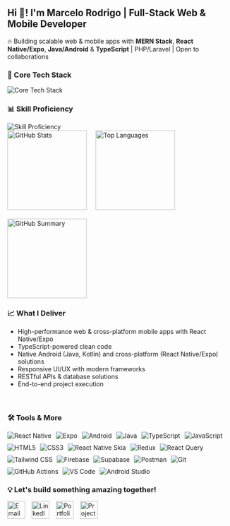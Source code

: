 <h2 align="left">Hi 👋! I'm Marcelo Rodrigo | Full-Stack Web & Mobile Developer</h2>

<p align="left">
  🔥 Building scalable web & mobile apps with <strong>MERN Stack</strong>, <strong>React Native/Expo</strong>, <strong>Java/Android</strong> & <strong>TypeScript</strong> | PHP/Laravel | Open to collaborations
</p>

<h3>🚀 Core Tech Stack</h3>

<div style="display: flex; flex-wrap: wrap; gap: 10px;">
<img src="https://skillicons.dev/icons?i=html,css,js,ts,react,nodejs,express,expo,php,laravel&theme=dark&perline=6" alt="Core Tech Stack" />
</div>

<h3>📊 Skill Proficiency</h3>
<img src="https://skillicons.dev/icons?i=html,css,js,ts,react,reactnative,expo,nodejs,express,mongodb,java,androidstudio,php,laravel,tailwind,redux,firebase,postman&theme=dark&perline=6" alt="Skill Proficiency" />

<div align="left" style="display: flex; flex-wrap: wrap; gap: 20px;">
  <img src="https://github-readme-stats.vercel.app/api?username=rodrigomarcelo643&hide_title=false&hide_rank=false&show_icons=true&include_all_commits=true&count_private=true&disable_animations=false&theme=dracula&locale=en&hide_border=false" height="180" alt="GitHub Stats" />
  <img src="https://github-readme-stats.vercel.app/api/top-langs?username=rodrigomarcelo643&locale=en&hide_title=false&layout=compact&card_width=320&langs_count=8&theme=dracula&hide_border=false" height="180" alt="Top Languages" />
  <img src="https://github-profile-summary-cards.vercel.app/api/cards/profile-details?username=rodrigomarcelo643&theme=dracula" height="180" alt="GitHub Summary" />
</div>

<div style="display: flex; gap: 20px; flex-wrap: wrap;">
  <div style="flex: 1; min-width: 300px;">
    <h3>📈 What I Deliver</h3>
    <ul>
      <li>High-performance web & cross-platform mobile apps with React Native/Expo</li>
      <li>TypeScript-powered clean code</li>
      <li>Native Android (Java, Kotlin) and cross-platform (React Native/Expo) solutions</li>
      <li>Responsive UI/UX with modern frameworks</li>
      <li>RESTful APIs & database solutions</li>
      <li>End-to-end project execution</li>
    </ul>
  </div>
  
  <div style="flex: 1; min-width: 300px;">
    <h3>🛠️ Tools & More</h3>
    <div style="display: flex; flex-wrap: wrap; gap: 10px;">
      <img src="https://img.shields.io/badge/React_Native-61DAFB?style=for-the-badge&logo=react&logoColor=white" alt="React Native" />
      <img src="https://img.shields.io/badge/Expo-000020?style=for-the-badge&logo=expo&logoColor=white" alt="Expo" />
      <img src="https://img.shields.io/badge/Android-3DDC84?style=for-the-badge&logo=android&logoColor=white" alt="Android" />
      <img src="https://img.shields.io/badge/Java-ED8B00?style=for-the-badge&logo=openjdk&logoColor=white" alt="Java" />
      <img src="https://img.shields.io/badge/TypeScript-3178C6?style=for-the-badge&logo=typescript&logoColor=white" alt="TypeScript" />
      <img src="https://img.shields.io/badge/JavaScript-F7DF1E?style=for-the-badge&logo=javascript&logoColor=black" alt="JavaScript" />
      <img src="https://img.shields.io/badge/HTML5-E34F26?style=for-the-badge&logo=html5&logoColor=white" alt="HTML5" />
      <img src="https://img.shields.io/badge/CSS3-1572B6?style=for-the-badge&logo=css3&logoColor=white" alt="CSS3" />
      <img src="https://img.shields.io/badge/React_Native_Skia-FF6D00?style=for-the-badge&logo=react&logoColor=white" alt="React Native Skia" />
      <img src="https://img.shields.io/badge/Redux-764ABC?style=for-the-badge&logo=redux&logoColor=white" alt="Redux" />
      <img src="https://img.shields.io/badge/React_Query-FF4154?style=for-the-badge&logo=reactquery&logoColor=white" alt="React Query" />
      <img src="https://img.shields.io/badge/Tailwind_CSS-38B2AC?style=for-the-badge&logo=tailwind-css&logoColor=white" alt="Tailwind CSS" />
      <img src="https://img.shields.io/badge/Firebase-FFCA28?style=for-the-badge&logo=firebase&logoColor=black" alt="Firebase" />
      <img src="https://img.shields.io/badge/Supabase-3ECF8E?style=for-the-badge&logo=supabase&logoColor=white" alt="Supabase" />
      <img src="https://img.shields.io/badge/Postman-FF6C37?style=for-the-badge&logo=postman&logoColor=white" alt="Postman" />
      <img src="https://img.shields.io/badge/Git-F05032?style=for-the-badge&logo=git&logoColor=white" alt="Git" />
      <img src="https://img.shields.io/badge/GitHub_Actions-2088FF?style=for-the-badge&logo=githubactions&logoColor=white" alt="GitHub Actions" />
      <img src="https://img.shields.io/badge/VS_Code-007ACC?style=for-the-badge&logo=visual-studio-code&logoColor=white" alt="VS Code" />
      <img src="https://img.shields.io/badge/Android_Studio-3DDC84?style=for-the-badge&logo=android-studio&logoColor=white" alt="Android Studio" />
    </div>
  </div>
</div>

<h3>💡 Let's build something amazing together!</h3>

<div style="display: flex; gap: 15px; flex-wrap: wrap;">
  <a href="mailto:rodrigomarcelo643@gmail.com" target="_blank">
    <img src="https://img.shields.io/static/v1?message=Email&logo=gmail&label=&color=D14836&logoColor=white&labelColor=&style=for-the-badge" height="40" alt="Email" />
  </a>
  <a href="https://www.linkedin.com/in/marcelo-rodrigo-205100295/" target="_blank">
    <img src="https://img.shields.io/static/v1?message=LinkedIn&logo=linkedin&label=&color=0077B5&logoColor=white&labelColor=&style=for-the-badge" height="40" alt="LinkedIn" />
  </a>
  <a href="https://marcelo-tau.vercel.app" target="_blank">
    <img src="https://img.shields.io/static/v1?message=Portfolio&logo=vercel&label=&color=000000&logoColor=white&labelColor=&style=for-the-badge" height="40" alt="Portfolio" />
  </a>
  <a href="https://github.com/rodrigomarcelo643?tab=repositories" target="_blank">
    <img src="https://img.shields.io/static/v1?message=Projects&logo=github&label=&color=181717&logoColor=white&labelColor=&style=for-the-badge" height="40" alt="Projects" />
  </a>
</div>
